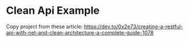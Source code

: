 # Clean Api Example

Copy project from these article: https://dev.to/0x2e73/creating-a-restful-api-with-net-and-clean-architecture-a-complete-guide-1078